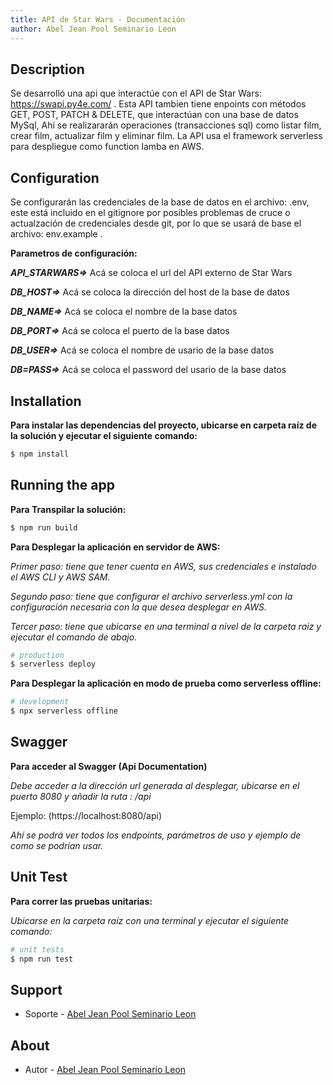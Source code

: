 ```yaml
---
title: API de Star Wars - Documentación
author: Abel Jean Pool Seminario Leon
---
```


## Description

Se desarrolló una api que interactúe con el API de Star Wars: https://swapi.py4e.com/ .
Esta API tambien tiene enpoints con métodos GET, POST, PATCH & DELETE, que interactúan con una base de datos MySql,
Ahí se realizararán operaciones (transacciones sql) como listar film, crear film, actualizar film y eliminar film.
La API usa el framework serverless para despliegue como function lamba en AWS.

## Configuration

Se configurarán las credenciales de la base de datos en el archivo: .env, este está incluido en el gitignore por posibles problemas de
cruce o actualzación de credenciales desde git, por lo que se usará de base el archivo: env.example .

**Parametros de configuración:**

***API_STARWARS=>*** Acá se coloca el url del API externo de Star Wars

***DB_HOST=>*** Acá se coloca la dirección del host de la base de datos

***DB_NAME=>*** Acá se coloca el nombre de la base datos

***DB_PORT=>*** Acá se coloca el puerto de la base datos

***DB_USER=>*** Acá se coloca el nombre de usario de la base datos

***DB=PASS=>*** Acá se coloca el password del usario de la base datos

## Installation

**Para instalar las dependencias del proyecto, ubicarse en carpeta raíz de la solución y ejecutar el siguiente comando:**
```bash
$ npm install
```

## Running the app

**Para Transpilar la solución:**
```bash
$ npm run build
```
**Para Desplegar la aplicación en servidor de AWS:**

*Primer paso: tiene que tener cuenta en AWS, sus credenciales e instalado el AWS CLI y AWS SAM.*

*Segundo paso: tiene que configurar el archivo serverless.yml con la configuración necesaria con la que desea desplegar en AWS.*

*Tercer paso: tiene que ubicarse en una terminal a nivel de la carpeta raiz y ejecutar el comando de abajo.*

```bash
# production
$ serverless deploy
```

**Para Desplegar la aplicación en modo de prueba como serverless offline:**

```bash
# development
$ npx serverless offline
```
## Swagger

**Para acceder al Swagger (Api Documentation)**

*Debe acceder  a la dirección url generada al desplegar, ubicarse en el puerto 8080  y añadir la ruta : /api*

Ejemplo: (https://localhost:8080/api)

*Ahí se podrá ver todos los endpoints, parámetros de uso y ejemplo de como se podrían usar.*
## Unit Test

**Para correr las pruebas unitarias:**

*Ubicarse en la carpeta raíz con una terminal y ejecutar el siguiente comando:*
```bash
# unit tests
$ npm run test
```

## Support

- Soporte - [Abel Jean Pool Seminario Leon](e3corpion@gmail.com)

## About

- Autor - [Abel Jean Pool Seminario Leon](https://github.com/werpoz)